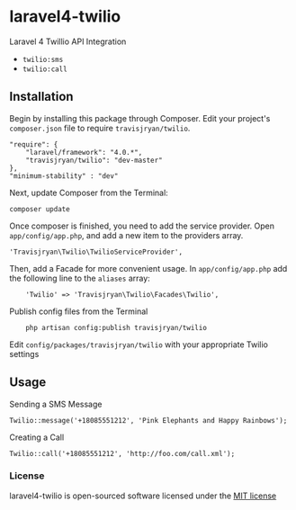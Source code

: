 
laravel4-twilio
===============
Laravel 4 Twillio API Integration


- `twilio:sms`
- `twilio:call`


## Installation
Begin by installing this package through Composer. Edit your project's `composer.json` file to require `travisjryan/twilio`.

    "require": {
		"laravel/framework": "4.0.*",
		"travisjryan/twilio": "dev-master"
	},
	"minimum-stability" : "dev"


Next, update Composer from the Terminal:

    composer update

Once composer is finished, you need to add the service provider. Open `app/config/app.php`, and add a new item to the providers array.

    'Travisjryan\Twilio\TwilioServiceProvider',

Then, add a Facade for more convenient usage. In `app/config/app.php` add the following line to the `aliases` array:

        'Twilio' => 'Travisjryan\Twilio\Facades\Twilio',

Publish config files from the Terminal

        php artisan config:publish travisjryan/twilio
        
Edit `config/packages/travisjryan/twilio` with your appropriate Twilio settings        


## Usage

Sending a SMS Message

 `Twilio::message('+18085551212', 'Pink Elephants and Happy Rainbows');`

Creating a Call

 `Twilio::call('+18085551212', 'http://foo.com/call.xml');`


### License

laravel4-twilio is open-sourced software licensed under the [MIT license](http://opensource.org/licenses/MIT)